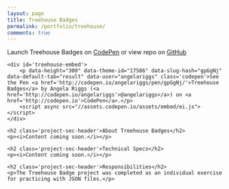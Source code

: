 ```yaml
---
layout: page
title: Treehouse Badges
permalink: /portfolio/treehouse/
comments: true
---
```

<div class='add-pad'>  
	<p>Launch Treehouse Badges on <a href='http://codepen.io/angelariggs/full/gpGgNj/' target='blank'>CodePen</a> or view repo on <a href='https://github.com/angelariggs/treehouse-badges' target='blank'>GitHub</a></p>

	<div id='treehouse-embed'>
		<p data-height="300" data-theme-id="17586" data-slug-hash="gpGgNj" data-default-tab="result" data-user="angelariggs" class='codepen'>See the Pen <a href='http://codepen.io/angelariggs/pen/gpGgNj/'>Treehouse Badges</a> by Angela Riggs (<a href='http://codepen.io/angelariggs'>@angelariggs</a>) on <a href='http://codepen.io'>CodePen</a>.</p>
		<script async src="//assets.codepen.io/assets/embed/ei.js"></script>
	</div>

	<h2 class='project-sec-header'>About Treehouse Badges</h2>
	<p><i>Content coming soon.</i></p>

	<h2 class='project-sec-header'>Technical Specs</h2>
	<p><i>Content coming soon.</i></p>

	<h2 class='project-sec-header'>Responsibilities</h2>
	<p>The Treehouse Badge project was completed as an individual exercise for practicing with JSON files.</p>
</div>